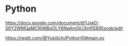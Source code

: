 # Python
https://docs.google.com/document/d/1JxkD-S6Y2WMQaMCRjWBqOLY6NeAm0jU3mfIS895sosk/edit

https://replit.com/@YukiiIchi/Python10#main.py
